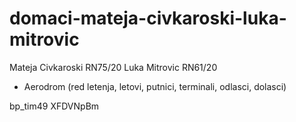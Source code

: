 # domaci-mateja-civkaroski-luka-mitrovic
Mateja Civkaroski RN75/20
Luka Mitrovic RN61/20

* Aerodrom (red letenja, letovi, putnici, terminali, odlasci, dolasci)

bp_tim49	XFDVNpBm																								

